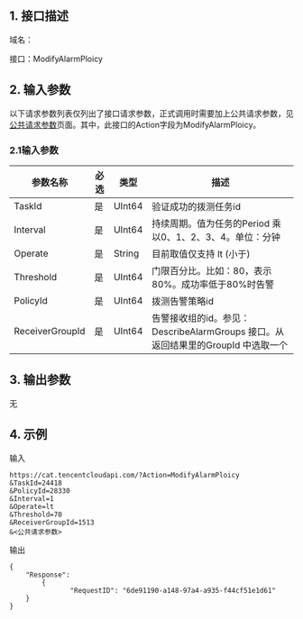 ## 1. 接口描述

域名：

接口：ModifyAlarmPloicy



## 2. 输入参数

以下请求参数列表仅列出了接口请求参数，正式调用时需要加上公共请求参数，见<a href="/doc/api/405/公共请求参数" title="公共请求参数">公共请求参数</a>页面。其中，此接口的Action字段为ModifyAlarmPloicy。

### 2.1输入参数

| 参数名称            | 必选   | 类型     | 描述                                       |
| --------------- | ---- | ------ | ---------------------------------------- |
| TaskId        | 是    | UInt64    | 验证成功的拨测任务id                                 |
| Interval      | 是    | UInt64    | 持续周期。值为任务的Period 乘以0、1、2、3、4。单位：分钟                                     |
| Operate       | 是    | String    | 目前取值仅支持 lt (小于)       |
| Threshold     | 是    | UInt64 | 门限百分比。比如：80，表示80%。成功率低于80%时告警                          |
| PolicyId      | 是    | UInt64    | 拨测告警策略id           |
| ReceiverGroupId | 是    | UInt64    | 告警接收组的id。参见： DescribeAlarmGroups 接口。从返回结果里的GroupId 中选取一个 |
#### 

## 3. 输出参数

无

## 4. 示例

输入

```
https://cat.tencentcloudapi.com/?Action=ModifyAlarmPloicy
&TaskId=24418
&PolicyId=28330
&Interval=1
&Operate=lt
&Threshold=70
&ReceiverGroupId=1513
&<公共请求参数>
```

输出

```
{
	"Response": 
        {	
               "RequestID": "6de91190-a148-97a4-a935-f44cf51e1d61"
	}	
}
```